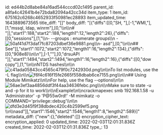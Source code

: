 id: ed44b2d8abe84a16ad544cccd02c1495
parent_id: a8fa4c42641b4e72bda82094a42cc34d
item_type: 1
item_id: 675162c6268c4652933f50981ec28893
item_updated_time: 1643889673565
title_diff: "[]"
body_diff: "[{\"diffs\":[[0,\"SH, \"],[-1,\"WMI,\"],[1,\"mssql, ldap, winrm\"],[0,\"\\\n\\\n# \"]],\"start1\":188,\"start2\":188,\"length1\":12,\"length2\":26},{\"diffs\":[[0,\"sessions\"],[1,\"\\\n- --groups : enumerate groups\\\n    - ![50af41d7f3daf7fc87203dbef36e9881.png](:/f068bc8a86de4db495f8e5a87282623e)\\\n- asd\"],[0,\"\\\n\\\n## See\"]],\"start1\":1072,\"start2\":1072,\"length1\":16,\"length2\":134},{\"diffs\":[[0,\"908e8)\\\n\\\n\"],[-1,\"\"],[0,\"drsuAPI \"]],\"start1\":1494,\"start2\":1494,\"length1\":16,\"length2\":16},{\"diffs\":[[0,\"dow copy\"],[1,\"\\\n\\\nNTDS hashes\\\n\\\n![c41ada05843cc4565c479f0c7242930d.png](:/2c7bac5e138c450b8db40f50d42102da)\\\n\\\nTo list modules, use the -L flag\\\n\\\n![f6f4c616f15fe2665f558dbab6ce7155.png](:/93757132520546ee9969dfdca2d61d52)\\\n\\\n## Using Module Mimikatz\\\n\\\nFor help, use the flag --options\\\n\\\n![56ae3ef3aa4856ddf3f44aa34636febc.png](:/8660d4639f51467fa3682e9fe0decc28)\\\n\\\nMake sure to state -u and -p for it to work\\\n\\\nExample\\\n\\\ncrackmapexec smb 192.168.1.58 -u 'Administrator' -p 'P@55w0rd!' -M mimikatz -o COMMAND='privilege::debug'\\\n\\\n![dfd3e2d45f9f38dbdec420c4b2599ef5.png](:/fb76d027d7194f6bad7ac6108333d1f6)\\\n\\\nasd\"]],\"start1\":1546,\"start2\":1546,\"length1\":8,\"length2\":589}]"
metadata_diff: {"new":{},"deleted":[]}
encryption_cipher_text: 
encryption_applied: 0
updated_time: 2022-02-03T12:01:31.836Z
created_time: 2022-02-03T12:01:31.836Z
type_: 13